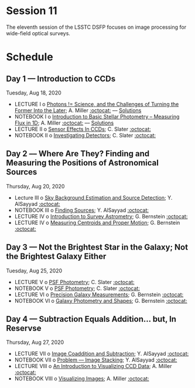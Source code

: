 # Session 11

The eleventh session of the LSSTC DSFP focuses on image processing for wide-field optical surveys.

# Schedule


## Day 1 — Introduction to CCDs

Tuesday, Aug 18, 2020

 * LECTURE I  o  [Photons != Science, and the Challenges of Turning the Former Into the Later](Day1/PhotonsArentScience.ipynb); A. Miller [:octocat:](https://github.com/adamamiller) –– [Solutions](Day1/PhotonsArentScienceSolutions.ipynb)
 * NOTEBOOK I  o  [Introduction to Basic Stellar Photometry – Measuring Flux in 1D](Day1/IntroductionToBasicStellarPhotometry.ipynb); A. Miller [:octocat:](https://github.com/adamamiller) –– [Solutions](Day1/IntroductionToBasicStellarPhotometrySolutions.ipynb)
 * LECTURE II  o  [Sensor Effects In CCDs](Day1/SensorEffectsInCCDs.pdf); C. Slater [:octocat:](https://github.com/ctslater)
 * NOTEBOOK II  o  [Investigating Detectors](Day1/InvestigatingDetectors.ipynb); C. Slater [:octocat:](https://github.com/ctslater)

## Day 2 –– Where Are They? Finding and Measuring the Positions of Astronomical Sources

Thursday, Aug 20, 2020

 * Lecture III  o  [Sky Background Estimation and Source Detection](Day2/SkyBackgroundEstimationAndSourceDetection.pdf); Y. AlSayyad [:octocat:](https://github.com/yalsayyad)
 * NOTEBOOK III  o  [Finding Sources](Day2/FindingSources.ipynb); Y. AlSayyad [:octocat:](https://github.com/yalsayyad)
 * LECTURE IV  o  [Introduction to Survey Astrometry](Day2/IntroductionToSurveyAstrometry.pdf); G. Bernstein [:octocat:](https://github.com/gbernstein)
 * LECTURE IV  o  [Measuring Centroids and Proper Motion](Day2/MeasuringCentroidsAndProperMotion.ipynb); G. Bernstein [:octocat:](https://github.com/gbernstein)

## Day 3 — Not the Brightest Star in the Galaxy; Not the Brightest Galaxy Either

Tuesday, Aug 25, 2020

 * LECTURE V  o  [PSF Photometry](Day3/PSFPhotometry.pdf); C. Slater [:octocat:](https://github.com/ctslater)
 * NOTEBOOK V  o  [PSF Photometry](Day3/PSFphotometry.ipynb); C. Slater [:octocat:](https://github.com/ctslater)
 * LECTURE VI  o  [Precision Galaxy Measurements](Day3/PrecisionGalaxyMeasurements.pdf); G. Bernstein [:octocat:](https://github.com/gbernstein)
 * NOTEBOOK VI  o  [Galaxy Photometry and Shapes](Day3/GalaxyPhotometryAndShapes.ipynb); G. Bernstein [:octocat:](https://github.com/gbernstein)


## Day 4 — Subtraction Equals Addition... but, In Reservse

Thursday, Aug 27, 2020

 * LECTURE VII  o  [Image Coaddition and Subtraction](Day4/ImageCoadditionAndSubtraction.pdf); Y. AlSayyad [:octocat:](https://github.com/yalsayyad)
 * NOTEBOOK VII  o  [Problem –– Image Stacking](Day4/CoadditionAndSubtraction.ipynb); Y. AlSayyad [:octocat:](https://github.com/yalsayyad)
 * LECTURE VIII  o  [An Introduction to Visualizing CCD Data](Day4/VisualizingImages.ipynb); A. Miller [:octocat:](https://github.com/adamamiller)
 * NOTEBOOK VIII  o  [Visualizing Images](Day4/VisualizingImages.ipynb); A. Miller [:octocat:](https://github.com/adamamiller)